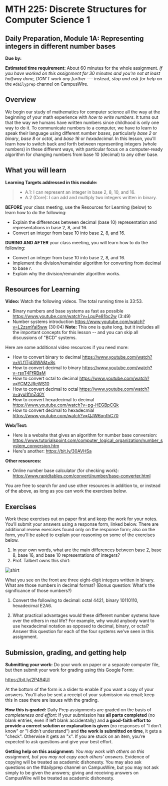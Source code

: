 # MTH 225: Discrete Structures for Computer Science 1 

## Daily Preparation, Module 1A: Representing integers in different number bases  

**Due by:** 

**Estimated time requirement:** About 60 minutes for the whole assignment. *If you have worked on this assignment for 30 minutes and you're not at least halfway done, DON'T work any further* --- instead, *stop and ask for help* on the `#dailyprep` channel on CampusWire. 

## Overview 

We begin our study of mathematics for computer science all the way at the beginning of your math experience with *how to write numbers*. It turns out that the way we humans have written numbers since childhood is only one way to do it. To communicate numbers to a computer, we have to learn to speak their language using different *number bases*, particularly *base 2* or *binary*, *base 8* or *octal*, and *base 16* or *hexadecimal*. In this lesson, you'll learn how to switch back and forth between representing integers (whole numbers) in these different ways, with particular focus on a computer-ready algorithm for changing numbers from base 10 (decimal) to any other base. 


## What you will learn 

**Learning Targets addressed in this module:** 

> + A.1: I can represent an integer in base 2, 8, 10, and 16. 
> + A.2 (Core): I can add and multiply two integers written in binary. 
  
**BEFORE** your class meeting, use the Resources for Learning (below) to learn how to do the following: 

+ Explain the differences between decimal (base 10) representation and representations in base 2, 8, and 16.  
+ Convert an integer from base 10 into base 2, 8, and 16. 


**DURING AND AFTER** your class meeting, you will learn how to do the following: 

- Convert an integer from base 10 into base 2, 8, and 16.
- Implement the division/remainder algorithm for converting from decimal to base $r$. 
- Explain why the division/remainder algorithm works.

## Resources for Learning

**Video:** Watch the following videos. The total running time is 33:53. 

+ Binary numbers and base systems as fast as possible https://www.youtube.com/watch?v=LpuPe81bc2w  (3:49)
+ Number systems introduction https://www.youtube.com/watch?v=L2zsmYaI5ww (30:04) **Note:** This one is quite long, but it includes all the important concepts for this lesson -- and you can skip all discussions of "BCD" systems. 

Here are some additional video resources if you need more: 

+ How to convert binary to decimal https://www.youtube.com/watch?v=VLflTjd3lWA&t=8s
+ How to convert decimal to binary https://www.youtube.com/watch?v=rsxT4FfRBaM 
+ How to convert octal to decimal https://www.youtube.com/watch?v=YCM2JReWS10 
+ How to convert decimal to octal https://www.youtube.com/watch?v=ayul1fmZd0Y
+ How to convert hexadecimal to decimal https://www.youtube.com/watch?v=pg-HEGBpCQk
+ How to convert decimal to hexadecmial https://www.youtube.com/watch?v=QJW6qnfhC70 

**Web/Text:** 
- Here is a website that gives an algorithm for number base conversion: https://www.tutorialspoint.com/computer_logical_organization/number_system_conversion.htm  
- Here's another: https://bit.ly/30AVHSa 

**Other resources:** 

+ Online number base calculator (for checking work): https://www.rapidtables.com/convert/number/base-converter.html 


You are free to search for and use other resources in addition to, or instead of the above, as long as you can work the exercises below.


## Exercises

Work these exercises out on paper first and keep the work for your notes. You’ll submit your answers using a response form, linked below. There are additional review exercises found only on the response form; also on the form, you'll be asked to explain your reasoning on some of the exercises below. 

1. In your own words, what are the main differences between base 2, base 8, base 16, and base 10 representations of integers? 
2. Prof. Talbert owns this shirt: 

![shirt](dadshirt.jpeg)

What you see on the front are three eight-digit integers written in binary. What are those numbers in decimal format? (Bonus question: What's the significance of those numbers?) 

1. Convert the following to decimal: octal 4421, binary 10110110, hexadecimal E2A6. 

2. What practical advantages would these different number systems have over the others in real life? For example, why would anybody want to use hexadecimal notation as opposed to decimal, binary, or octal? Answer this question for each of the four systems we've seen in this assignment. 

## Submission, grading, and getting help 

**Submitting your work:** Do your work on paper or a separate computer file, but then submit your work for grading using this Google Form: 

https://bit.ly/2P494UI

At the bottom of the form is a slider to enable if you want a copy of your answers. You'll also be sent a receipt of your submission via email; keep this in case there are issues with the grading.

**How this is graded:** Daily Prep assignments are graded on the basis of *completeness and effort*: If your submission has **all parts completed** (no blank entries, even if left blank accidentally) and **a good-faith effort to provide a correct solution or explanation is given** (no responses of "I don't know" or "I didn't understand") and **the work is submitted on time**, it gets a "check". Otherwise it gets an "x". If you are stuck on an item, you're expected to ask questions and give your best effort.  

**Getting help on this assignment:** *You may work with others on this assignment, but you may not copy each others' answers.* Evidence of copying will be treated as academic dishonesty. You may also ask questions on the #dailyprep channel on CampusWire, but you may not ask simply to be given the answers; giving and receiving answers on CampusWire will be treated as academic dishonesty.